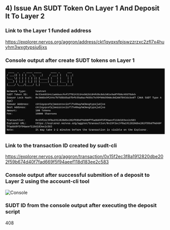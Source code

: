 ## 4) Issue An SUDT Token On Layer 1 And Deposit It To Layer 2

### Link to the Layer 1 funded address
https://explorer.nervos.org/aggron/address/ckt1qyqxsfpjswzzrzxc2zfl7x4huyhm3wxgtypsju6jxs

### Console output after create SUDT tokens on Layer 1
![Console](task_04_02.png?raw=true)

### Link to the transaction ID created by sudt-cli
https://explorer.nervos.org/aggron/transaction/0x15f2ec3f8a1912820dbe202f59b674d40f7fad669f5f94aeef118d183ee2c583

### Console output after successful submition of a deposit to Layer 2 using the account-cli tool
![Console](task_04_04_Console.png?raw=true)

### SUDT ID from the console output after executing the deposit script
408